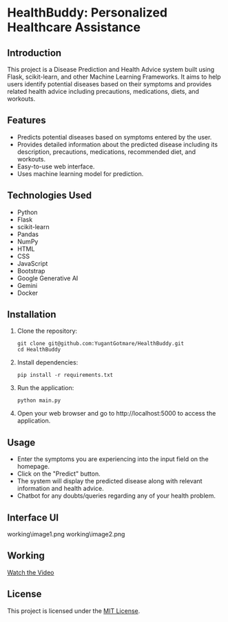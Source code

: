 # HealthBuddy: Personalized Healthcare Assistance

## Introduction
This project is a Disease Prediction and Health Advice system built using Flask, scikit-learn, and other Machine Learning Frameworks. It aims to help users identify potential diseases based on their symptoms and provides related health advice including precautions, medications, diets, and workouts.

## Features
- Predicts potential diseases based on symptoms entered by the user.
- Provides detailed information about the predicted disease including its description, precautions, medications, recommended diet, and workouts.
- Easy-to-use web interface.
- Uses machine learning model for prediction.

## Technologies Used
- Python
- Flask
- scikit-learn
- Pandas
- NumPy
- HTML
- CSS
- JavaScript
- Bootstrap
- Google Generative AI
- Gemini
- Docker

## Installation
1. Clone the repository:
    ```
    git clone git@github.com:YugantGotmare/HealthBuddy.git
    cd HealthBuddy
    ```
2. Install dependencies:
    ```
    pip install -r requirements.txt
    ```
3. Run the application:
    ```
    python main.py
    ```
4. Open your web browser and go to http://localhost:5000 to access the application.

## Usage
- Enter the symptoms you are experiencing into the input field on the homepage.
- Click on the "Predict" button.
- The system will display the predicted disease along with relevant information and health advice.
- Chatbot for any doubts/queries regarding any of your health problem.

## Interface UI
working\image1.png
working\image2.png

## Working
[Watch the Video](working/HealthBuddy.mp4)

## License
This project is licensed under the [MIT License](LICENSE).
